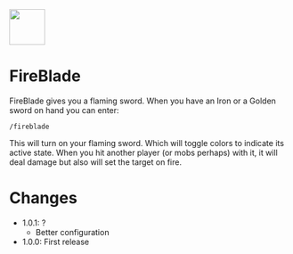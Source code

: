 <img src="https://raw.githubusercontent.com/alejandroliu/bad-plugins/master/Media/FireBlade-icon.png" style="width:64px;height:64px" width="64" height="64"/>

# FireBlade

FireBlade gives you a flaming sword. When you have an Iron or a Golden
sword on hand you can enter:

	/fireblade

This will turn on your flaming sword. Which will toggle colors to
indicate its active state. When you hit another player (or mobs
perhaps) with it, it will deal damage but also will set the target on
fire.

Changes
=======

* 1.0.1: ?
  * Better configuration
* 1.0.0: First release
